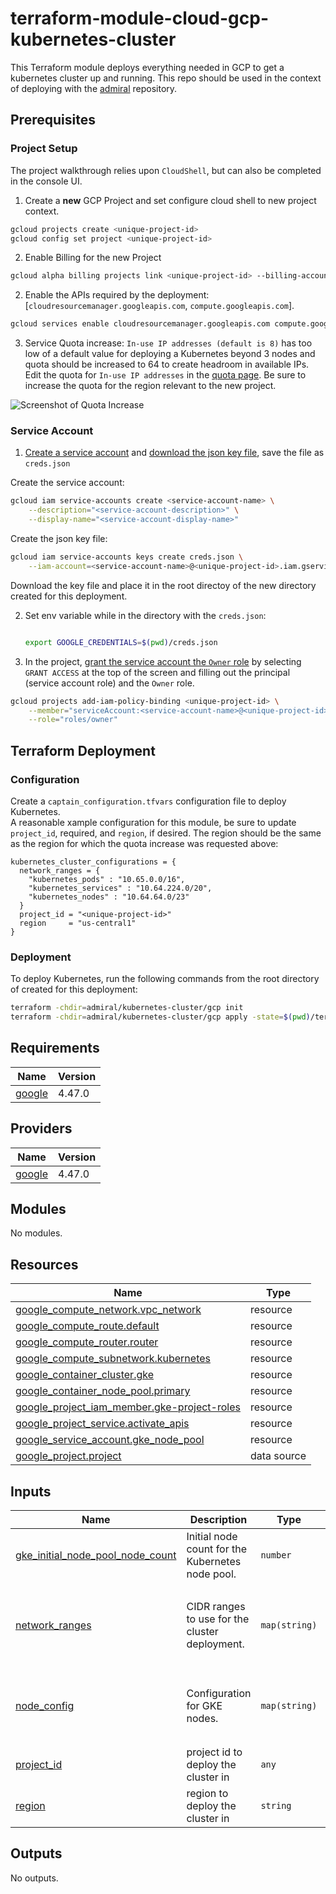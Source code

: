 <!-- BEGIN_TF_DOCS -->
# terraform-module-cloud-gcp-kubernetes-cluster

This Terraform module deploys everything needed in GCP to get a kubernetes cluster up and running. This repo should be used in the context of deploying with the [admiral](https://github.com/glueops/admiral) repository.

## Prerequisites

### Project Setup

The project walkthrough relies upon `CloudShell`, but can also be completed in the console UI.

1. Create a **new** GCP Project and set configure cloud shell to new project context.
```bash
gcloud projects create <unique-project-id>
gcloud config set project <unique-project-id>
```

2. Enable Billing for the new Project

```bash
gcloud alpha billing projects link <unique-project-id> --billing-account=$(gcloud alpha billing accounts list --format=json | jq '.[]."name"'  | tr -d '"' | awk -F'/' '{ print $2}')
```

2. Enable the APIs required by the deployment: [`cloudresourcemanager.googleapis.com`, `compute.googleapis.com`].

```bash
gcloud services enable cloudresourcemanager.googleapis.com compute.googleapis.com
```

3. Service Quota increase: `In-use IP addresses (default is 8)` has too low of a default value for deploying a Kubernetes beyond 3 nodes and quota should be increased to 64 to create headroom in available IPs.
Edit the quota for `In-use IP addresses` in the [quota page](https://console.cloud.google.com/iam-admin/quotas).  Be sure to increase the quota for the region relevant to the new project.

![Screenshot of Quota Increase](https://user-images.githubusercontent.com/6570292/210277244-f3a75d06-763f-4bdc-805e-4f8bd3c77ad5.png)

### Service Account

1. [Create a service account](https://console.cloud.google.com/iam-admin/serviceaccounts/create) and [download the json key file](https://console.cloud.google.com/iam-admin/serviceaccounts/details/101612329871957262389/keys), save the file as `creds.json`

Create the service account:
```bash
gcloud iam service-accounts create <service-account-name> \
    --description="<service-account-description>" \
    --display-name="<service-account-display-name>"
```

Create the json key file:
```bash
gcloud iam service-accounts keys create creds.json \
    --iam-account=<service-account-name>@<unique-project-id>.iam.gserviceaccount.com
```

Download the key file and place it in the root directoy of the new directory created for this deployment.

2. Set env variable while in the directory with the `creds.json`:

    ```bash

    export GOOGLE_CREDENTIALS=$(pwd)/creds.json
    ```

3. In the project, [grant the service account the `Owner` role](https://console.cloud.google.com/iam-admin/iam) by selecting `GRANT ACCESS` at the top of the screen and filling out the principal (service account role) and the `Owner` role.

```bash
gcloud projects add-iam-policy-binding <unique-project-id> \
    --member="serviceAccount:<service-account-name>@<unique-project-id>.iam.gserviceaccount.com" \
    --role="roles/owner"
```

## Terraform Deployment

### Configuration

Create a `captain_configuration.tfvars` configuration file to deploy Kubernetes.  
A reasonable xample configuration for this module, be sure to update `project_id`, required, and `region`, if desired.  The region should be the same as the region for which the quota increase was requested above:

```hcl
kubernetes_cluster_configurations = {
  network_ranges = {
    "kubernetes_pods" : "10.65.0.0/16",
    "kubernetes_services" : "10.64.224.0/20",
    "kubernetes_nodes" : "10.64.64.0/23"
  }
  project_id = "<unique-project-id>"
  region     = "us-central1"
}
```

### Deployment
To deploy Kubernetes, run the following commands from the root directory of created for this deployment:

```bash
terraform -chdir=admiral/kubernetes-cluster/gcp init
terraform -chdir=admiral/kubernetes-cluster/gcp apply -state=$(pwd)/terraform_states/kubernetes-cluster.terraform.tfstate -var-file=$(pwd)/captain_configuration.tfvars
```

## Requirements

| Name | Version |
|------|---------|
| <a name="requirement_google"></a> [google](#requirement\_google) | 4.47.0 |

## Providers

| Name | Version |
|------|---------|
| <a name="provider_google"></a> [google](#provider\_google) | 4.47.0 |

## Modules

No modules.

## Resources

| Name | Type |
|------|------|
| [google_compute_network.vpc_network](https://registry.terraform.io/providers/hashicorp/google/4.47.0/docs/resources/compute_network) | resource |
| [google_compute_route.default](https://registry.terraform.io/providers/hashicorp/google/4.47.0/docs/resources/compute_route) | resource |
| [google_compute_router.router](https://registry.terraform.io/providers/hashicorp/google/4.47.0/docs/resources/compute_router) | resource |
| [google_compute_subnetwork.kubernetes](https://registry.terraform.io/providers/hashicorp/google/4.47.0/docs/resources/compute_subnetwork) | resource |
| [google_container_cluster.gke](https://registry.terraform.io/providers/hashicorp/google/4.47.0/docs/resources/container_cluster) | resource |
| [google_container_node_pool.primary](https://registry.terraform.io/providers/hashicorp/google/4.47.0/docs/resources/container_node_pool) | resource |
| [google_project_iam_member.gke-project-roles](https://registry.terraform.io/providers/hashicorp/google/4.47.0/docs/resources/project_iam_member) | resource |
| [google_project_service.activate_apis](https://registry.terraform.io/providers/hashicorp/google/4.47.0/docs/resources/project_service) | resource |
| [google_service_account.gke_node_pool](https://registry.terraform.io/providers/hashicorp/google/4.47.0/docs/resources/service_account) | resource |
| [google_project.project](https://registry.terraform.io/providers/hashicorp/google/4.47.0/docs/data-sources/project) | data source |

## Inputs

| Name | Description | Type | Default | Required |
|------|-------------|------|---------|:--------:|
| <a name="input_gke_initial_node_pool_node_count"></a> [gke\_initial\_node\_pool\_node\_count](#input\_gke\_initial\_node\_pool\_node\_count) | Initial node count for the Kubernetes node pool. | `number` | `1` | no |
| <a name="input_network_ranges"></a> [network\_ranges](#input\_network\_ranges) | CIDR ranges to use for the cluster deployment. | `map(string)` | <pre>{<br>  "kubernetes_nodes": "10.64.64.0/23",<br>  "kubernetes_pods": "10.65.0.0/16",<br>  "kubernetes_services": "10.64.224.0/20"<br>}</pre> | no |
| <a name="input_node_config"></a> [node\_config](#input\_node\_config) | Configuration for GKE nodes. | `map(string)` | <pre>{<br>  "disk_size_gb": "20",<br>  "disk_type": "pd-ssd",<br>  "machine_type": "e2-medium"<br>}</pre> | no |
| <a name="input_project_id"></a> [project\_id](#input\_project\_id) | project id to deploy the cluster in | `any` | n/a | yes |
| <a name="input_region"></a> [region](#input\_region) | region to deploy the cluster in | `string` | `"us-central1"` | no |

## Outputs

No outputs.
<!-- END_TF_DOCS -->